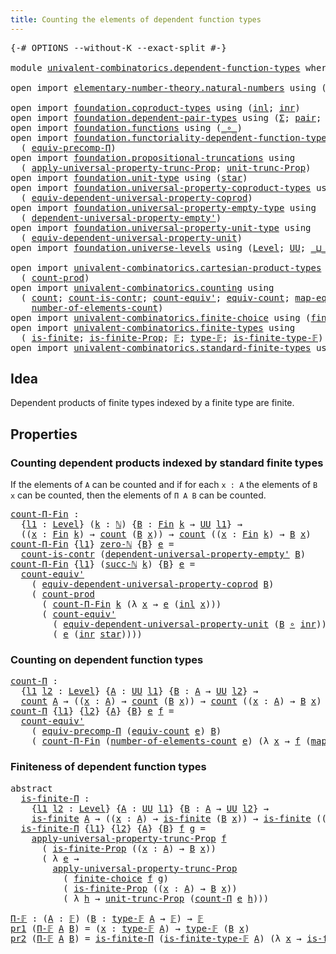 ```yaml
---
title: Counting the elements of dependent function types
---
```


<pre class="Agda"><a id="75" class="Symbol">{-#</a> <a id="79" class="Keyword">OPTIONS</a> <a id="87" class="Pragma">--without-K</a> <a id="99" class="Pragma">--exact-split</a> <a id="113" class="Symbol">#-}</a>

<a id="118" class="Keyword">module</a> <a id="125" href="univalent-combinatorics.dependent-function-types.html" class="Module">univalent-combinatorics.dependent-function-types</a> <a id="174" class="Keyword">where</a>

<a id="181" class="Keyword">open</a> <a id="186" class="Keyword">import</a> <a id="193" href="elementary-number-theory.natural-numbers.html" class="Module">elementary-number-theory.natural-numbers</a> <a id="234" class="Keyword">using</a> <a id="240" class="Symbol">(</a><a id="241" href="elementary-number-theory.natural-numbers.html#1530" class="Datatype">ℕ</a><a id="242" class="Symbol">;</a> <a id="244" href="elementary-number-theory.natural-numbers.html#1551" class="InductiveConstructor">zero-ℕ</a><a id="250" class="Symbol">;</a> <a id="252" href="elementary-number-theory.natural-numbers.html#1564" class="InductiveConstructor">succ-ℕ</a><a id="258" class="Symbol">)</a>

<a id="261" class="Keyword">open</a> <a id="266" class="Keyword">import</a> <a id="273" href="foundation.coproduct-types.html" class="Module">foundation.coproduct-types</a> <a id="300" class="Keyword">using</a> <a id="306" class="Symbol">(</a><a id="307" href="foundation.coproduct-types.html#1250" class="InductiveConstructor">inl</a><a id="310" class="Symbol">;</a> <a id="312" href="foundation.coproduct-types.html#1268" class="InductiveConstructor">inr</a><a id="315" class="Symbol">)</a>
<a id="317" class="Keyword">open</a> <a id="322" class="Keyword">import</a> <a id="329" href="foundation.dependent-pair-types.html" class="Module">foundation.dependent-pair-types</a> <a id="361" class="Keyword">using</a> <a id="367" class="Symbol">(</a><a id="368" href="foundation-core.dependent-pair-types.html#515" class="Record">Σ</a><a id="369" class="Symbol">;</a> <a id="371" href="foundation-core.dependent-pair-types.html#588" class="InductiveConstructor">pair</a><a id="375" class="Symbol">;</a> <a id="377" href="foundation-core.dependent-pair-types.html#605" class="Field">pr1</a><a id="380" class="Symbol">;</a> <a id="382" href="foundation-core.dependent-pair-types.html#617" class="Field">pr2</a><a id="385" class="Symbol">)</a>
<a id="387" class="Keyword">open</a> <a id="392" class="Keyword">import</a> <a id="399" href="foundation.functions.html" class="Module">foundation.functions</a> <a id="420" class="Keyword">using</a> <a id="426" class="Symbol">(</a><a id="427" href="foundation-core.functions.html#420" class="Function Operator">_∘_</a><a id="430" class="Symbol">)</a>
<a id="432" class="Keyword">open</a> <a id="437" class="Keyword">import</a> <a id="444" href="foundation.functoriality-dependent-function-types.html" class="Module">foundation.functoriality-dependent-function-types</a> <a id="494" class="Keyword">using</a>
  <a id="502" class="Symbol">(</a> <a id="504" href="foundation-core.functoriality-dependent-function-types.html#3827" class="Function">equiv-precomp-Π</a><a id="519" class="Symbol">)</a>
<a id="521" class="Keyword">open</a> <a id="526" class="Keyword">import</a> <a id="533" href="foundation.propositional-truncations.html" class="Module">foundation.propositional-truncations</a> <a id="570" class="Keyword">using</a>
  <a id="578" class="Symbol">(</a> <a id="580" href="foundation.propositional-truncations.html#5611" class="Function">apply-universal-property-trunc-Prop</a><a id="615" class="Symbol">;</a> <a id="617" href="foundation.propositional-truncations.html#2132" class="Function">unit-trunc-Prop</a><a id="632" class="Symbol">)</a>
<a id="634" class="Keyword">open</a> <a id="639" class="Keyword">import</a> <a id="646" href="foundation.unit-type.html" class="Module">foundation.unit-type</a> <a id="667" class="Keyword">using</a> <a id="673" class="Symbol">(</a><a id="674" href="foundation.unit-type.html#1108" class="InductiveConstructor">star</a><a id="678" class="Symbol">)</a>
<a id="680" class="Keyword">open</a> <a id="685" class="Keyword">import</a> <a id="692" href="foundation.universal-property-coproduct-types.html" class="Module">foundation.universal-property-coproduct-types</a> <a id="738" class="Keyword">using</a>
  <a id="746" class="Symbol">(</a> <a id="748" href="foundation.universal-property-coproduct-types.html#1627" class="Function">equiv-dependent-universal-property-coprod</a><a id="789" class="Symbol">)</a>
<a id="791" class="Keyword">open</a> <a id="796" class="Keyword">import</a> <a id="803" href="foundation.universal-property-empty-type.html" class="Module">foundation.universal-property-empty-type</a> <a id="844" class="Keyword">using</a>
  <a id="852" class="Symbol">(</a> <a id="854" href="foundation.universal-property-empty-type.html#2274" class="Function">dependent-universal-property-empty&#39;</a><a id="889" class="Symbol">)</a>
<a id="891" class="Keyword">open</a> <a id="896" class="Keyword">import</a> <a id="903" href="foundation.universal-property-unit-type.html" class="Module">foundation.universal-property-unit-type</a> <a id="943" class="Keyword">using</a>
  <a id="951" class="Symbol">(</a> <a id="953" href="foundation.universal-property-unit-type.html#1684" class="Function">equiv-dependent-universal-property-unit</a><a id="992" class="Symbol">)</a>
<a id="994" class="Keyword">open</a> <a id="999" class="Keyword">import</a> <a id="1006" href="foundation.universe-levels.html" class="Module">foundation.universe-levels</a> <a id="1033" class="Keyword">using</a> <a id="1039" class="Symbol">(</a><a id="1040" href="Agda.Primitive.html#597" class="Postulate">Level</a><a id="1045" class="Symbol">;</a> <a id="1047" href="foundation-core.universe-levels.html#235" class="Primitive">UU</a><a id="1049" class="Symbol">;</a> <a id="1051" href="Agda.Primitive.html#810" class="Primitive Operator">_⊔_</a><a id="1054" class="Symbol">)</a>

<a id="1057" class="Keyword">open</a> <a id="1062" class="Keyword">import</a> <a id="1069" href="univalent-combinatorics.cartesian-product-types.html" class="Module">univalent-combinatorics.cartesian-product-types</a> <a id="1117" class="Keyword">using</a>
  <a id="1125" class="Symbol">(</a> <a id="1127" href="univalent-combinatorics.cartesian-product-types.html#3156" class="Function">count-prod</a><a id="1137" class="Symbol">)</a>
<a id="1139" class="Keyword">open</a> <a id="1144" class="Keyword">import</a> <a id="1151" href="univalent-combinatorics.counting.html" class="Module">univalent-combinatorics.counting</a> <a id="1184" class="Keyword">using</a>
  <a id="1192" class="Symbol">(</a> <a id="1194" href="univalent-combinatorics.counting.html#1901" class="Function">count</a><a id="1199" class="Symbol">;</a> <a id="1201" href="univalent-combinatorics.counting.html#5027" class="Function">count-is-contr</a><a id="1215" class="Symbol">;</a> <a id="1217" href="univalent-combinatorics.counting.html#3709" class="Function">count-equiv&#39;</a><a id="1229" class="Symbol">;</a> <a id="1231" href="univalent-combinatorics.counting.html#2098" class="Function">equiv-count</a><a id="1242" class="Symbol">;</a> <a id="1244" href="univalent-combinatorics.counting.html#2172" class="Function">map-equiv-count</a><a id="1259" class="Symbol">;</a>
    <a id="1265" href="univalent-combinatorics.counting.html#2029" class="Function">number-of-elements-count</a><a id="1289" class="Symbol">)</a>
<a id="1291" class="Keyword">open</a> <a id="1296" class="Keyword">import</a> <a id="1303" href="univalent-combinatorics.finite-choice.html" class="Module">univalent-combinatorics.finite-choice</a> <a id="1341" class="Keyword">using</a> <a id="1347" class="Symbol">(</a><a id="1348" href="univalent-combinatorics.finite-choice.html#3857" class="Function">finite-choice</a><a id="1361" class="Symbol">)</a>
<a id="1363" class="Keyword">open</a> <a id="1368" class="Keyword">import</a> <a id="1375" href="univalent-combinatorics.finite-types.html" class="Module">univalent-combinatorics.finite-types</a> <a id="1412" class="Keyword">using</a>
  <a id="1420" class="Symbol">(</a> <a id="1422" href="univalent-combinatorics.finite-types.html#4138" class="Function">is-finite</a><a id="1431" class="Symbol">;</a> <a id="1433" href="univalent-combinatorics.finite-types.html#4047" class="Function">is-finite-Prop</a><a id="1447" class="Symbol">;</a> <a id="1449" href="univalent-combinatorics.finite-types.html#4877" class="Function">𝔽</a><a id="1450" class="Symbol">;</a> <a id="1452" href="univalent-combinatorics.finite-types.html#4916" class="Function">type-𝔽</a><a id="1458" class="Symbol">;</a> <a id="1460" href="univalent-combinatorics.finite-types.html#4961" class="Function">is-finite-type-𝔽</a><a id="1476" class="Symbol">)</a>
<a id="1478" class="Keyword">open</a> <a id="1483" class="Keyword">import</a> <a id="1490" href="univalent-combinatorics.standard-finite-types.html" class="Module">univalent-combinatorics.standard-finite-types</a> <a id="1536" class="Keyword">using</a> <a id="1542" class="Symbol">(</a><a id="1543" href="univalent-combinatorics.standard-finite-types.html#2393" class="Function">Fin</a><a id="1546" class="Symbol">)</a>
</pre>
## Idea

Dependent products of finite types indexed by a finite type are finite.

## Properties

### Counting dependent products indexed by standard finite types

If the elements of `A` can be counted and if for each `x : A` the elements of `B x` can be counted, then the elements of `Π A B` can be counted.

<pre class="Agda"><a id="count-Π-Fin"></a><a id="1870" href="univalent-combinatorics.dependent-function-types.html#1870" class="Function">count-Π-Fin</a> <a id="1882" class="Symbol">:</a>
  <a id="1886" class="Symbol">{</a><a id="1887" href="univalent-combinatorics.dependent-function-types.html#1887" class="Bound">l1</a> <a id="1890" class="Symbol">:</a> <a id="1892" href="Agda.Primitive.html#597" class="Postulate">Level</a><a id="1897" class="Symbol">}</a> <a id="1899" class="Symbol">(</a><a id="1900" href="univalent-combinatorics.dependent-function-types.html#1900" class="Bound">k</a> <a id="1902" class="Symbol">:</a> <a id="1904" href="elementary-number-theory.natural-numbers.html#1530" class="Datatype">ℕ</a><a id="1905" class="Symbol">)</a> <a id="1907" class="Symbol">{</a><a id="1908" href="univalent-combinatorics.dependent-function-types.html#1908" class="Bound">B</a> <a id="1910" class="Symbol">:</a> <a id="1912" href="univalent-combinatorics.standard-finite-types.html#2393" class="Function">Fin</a> <a id="1916" href="univalent-combinatorics.dependent-function-types.html#1900" class="Bound">k</a> <a id="1918" class="Symbol">→</a> <a id="1920" href="foundation-core.universe-levels.html#235" class="Primitive">UU</a> <a id="1923" href="univalent-combinatorics.dependent-function-types.html#1887" class="Bound">l1</a><a id="1925" class="Symbol">}</a> <a id="1927" class="Symbol">→</a>
  <a id="1931" class="Symbol">((</a><a id="1933" href="univalent-combinatorics.dependent-function-types.html#1933" class="Bound">x</a> <a id="1935" class="Symbol">:</a> <a id="1937" href="univalent-combinatorics.standard-finite-types.html#2393" class="Function">Fin</a> <a id="1941" href="univalent-combinatorics.dependent-function-types.html#1900" class="Bound">k</a><a id="1942" class="Symbol">)</a> <a id="1944" class="Symbol">→</a> <a id="1946" href="univalent-combinatorics.counting.html#1901" class="Function">count</a> <a id="1952" class="Symbol">(</a><a id="1953" href="univalent-combinatorics.dependent-function-types.html#1908" class="Bound">B</a> <a id="1955" href="univalent-combinatorics.dependent-function-types.html#1933" class="Bound">x</a><a id="1956" class="Symbol">))</a> <a id="1959" class="Symbol">→</a> <a id="1961" href="univalent-combinatorics.counting.html#1901" class="Function">count</a> <a id="1967" class="Symbol">((</a><a id="1969" href="univalent-combinatorics.dependent-function-types.html#1969" class="Bound">x</a> <a id="1971" class="Symbol">:</a> <a id="1973" href="univalent-combinatorics.standard-finite-types.html#2393" class="Function">Fin</a> <a id="1977" href="univalent-combinatorics.dependent-function-types.html#1900" class="Bound">k</a><a id="1978" class="Symbol">)</a> <a id="1980" class="Symbol">→</a> <a id="1982" href="univalent-combinatorics.dependent-function-types.html#1908" class="Bound">B</a> <a id="1984" href="univalent-combinatorics.dependent-function-types.html#1969" class="Bound">x</a><a id="1985" class="Symbol">)</a>
<a id="1987" href="univalent-combinatorics.dependent-function-types.html#1870" class="Function">count-Π-Fin</a> <a id="1999" class="Symbol">{</a><a id="2000" href="univalent-combinatorics.dependent-function-types.html#2000" class="Bound">l1</a><a id="2002" class="Symbol">}</a> <a id="2004" href="elementary-number-theory.natural-numbers.html#1551" class="InductiveConstructor">zero-ℕ</a> <a id="2011" class="Symbol">{</a><a id="2012" href="univalent-combinatorics.dependent-function-types.html#2012" class="Bound">B</a><a id="2013" class="Symbol">}</a> <a id="2015" href="univalent-combinatorics.dependent-function-types.html#2015" class="Bound">e</a> <a id="2017" class="Symbol">=</a>
  <a id="2021" href="univalent-combinatorics.counting.html#5027" class="Function">count-is-contr</a> <a id="2036" class="Symbol">(</a><a id="2037" href="foundation.universal-property-empty-type.html#2274" class="Function">dependent-universal-property-empty&#39;</a> <a id="2073" href="univalent-combinatorics.dependent-function-types.html#2012" class="Bound">B</a><a id="2074" class="Symbol">)</a>
<a id="2076" href="univalent-combinatorics.dependent-function-types.html#1870" class="Function">count-Π-Fin</a> <a id="2088" class="Symbol">{</a><a id="2089" href="univalent-combinatorics.dependent-function-types.html#2089" class="Bound">l1</a><a id="2091" class="Symbol">}</a> <a id="2093" class="Symbol">(</a><a id="2094" href="elementary-number-theory.natural-numbers.html#1564" class="InductiveConstructor">succ-ℕ</a> <a id="2101" href="univalent-combinatorics.dependent-function-types.html#2101" class="Bound">k</a><a id="2102" class="Symbol">)</a> <a id="2104" class="Symbol">{</a><a id="2105" href="univalent-combinatorics.dependent-function-types.html#2105" class="Bound">B</a><a id="2106" class="Symbol">}</a> <a id="2108" href="univalent-combinatorics.dependent-function-types.html#2108" class="Bound">e</a> <a id="2110" class="Symbol">=</a>
  <a id="2114" href="univalent-combinatorics.counting.html#3709" class="Function">count-equiv&#39;</a>
    <a id="2131" class="Symbol">(</a> <a id="2133" href="foundation.universal-property-coproduct-types.html#1627" class="Function">equiv-dependent-universal-property-coprod</a> <a id="2175" href="univalent-combinatorics.dependent-function-types.html#2105" class="Bound">B</a><a id="2176" class="Symbol">)</a>
    <a id="2182" class="Symbol">(</a> <a id="2184" href="univalent-combinatorics.cartesian-product-types.html#3156" class="Function">count-prod</a>
      <a id="2201" class="Symbol">(</a> <a id="2203" href="univalent-combinatorics.dependent-function-types.html#1870" class="Function">count-Π-Fin</a> <a id="2215" href="univalent-combinatorics.dependent-function-types.html#2101" class="Bound">k</a> <a id="2217" class="Symbol">(λ</a> <a id="2220" href="univalent-combinatorics.dependent-function-types.html#2220" class="Bound">x</a> <a id="2222" class="Symbol">→</a> <a id="2224" href="univalent-combinatorics.dependent-function-types.html#2108" class="Bound">e</a> <a id="2226" class="Symbol">(</a><a id="2227" href="foundation.coproduct-types.html#1250" class="InductiveConstructor">inl</a> <a id="2231" href="univalent-combinatorics.dependent-function-types.html#2220" class="Bound">x</a><a id="2232" class="Symbol">)))</a>
      <a id="2242" class="Symbol">(</a> <a id="2244" href="univalent-combinatorics.counting.html#3709" class="Function">count-equiv&#39;</a>
        <a id="2265" class="Symbol">(</a> <a id="2267" href="foundation.universal-property-unit-type.html#1684" class="Function">equiv-dependent-universal-property-unit</a> <a id="2307" class="Symbol">(</a><a id="2308" href="univalent-combinatorics.dependent-function-types.html#2105" class="Bound">B</a> <a id="2310" href="foundation-core.functions.html#420" class="Function Operator">∘</a> <a id="2312" href="foundation.coproduct-types.html#1268" class="InductiveConstructor">inr</a><a id="2315" class="Symbol">))</a>
        <a id="2326" class="Symbol">(</a> <a id="2328" href="univalent-combinatorics.dependent-function-types.html#2108" class="Bound">e</a> <a id="2330" class="Symbol">(</a><a id="2331" href="foundation.coproduct-types.html#1268" class="InductiveConstructor">inr</a> <a id="2335" href="foundation.unit-type.html#1108" class="InductiveConstructor">star</a><a id="2339" class="Symbol">))))</a>
</pre>
### Counting on dependent function types

<pre class="Agda"><a id="count-Π"></a><a id="2399" href="univalent-combinatorics.dependent-function-types.html#2399" class="Function">count-Π</a> <a id="2407" class="Symbol">:</a>
  <a id="2411" class="Symbol">{</a><a id="2412" href="univalent-combinatorics.dependent-function-types.html#2412" class="Bound">l1</a> <a id="2415" href="univalent-combinatorics.dependent-function-types.html#2415" class="Bound">l2</a> <a id="2418" class="Symbol">:</a> <a id="2420" href="Agda.Primitive.html#597" class="Postulate">Level</a><a id="2425" class="Symbol">}</a> <a id="2427" class="Symbol">{</a><a id="2428" href="univalent-combinatorics.dependent-function-types.html#2428" class="Bound">A</a> <a id="2430" class="Symbol">:</a> <a id="2432" href="foundation-core.universe-levels.html#235" class="Primitive">UU</a> <a id="2435" href="univalent-combinatorics.dependent-function-types.html#2412" class="Bound">l1</a><a id="2437" class="Symbol">}</a> <a id="2439" class="Symbol">{</a><a id="2440" href="univalent-combinatorics.dependent-function-types.html#2440" class="Bound">B</a> <a id="2442" class="Symbol">:</a> <a id="2444" href="univalent-combinatorics.dependent-function-types.html#2428" class="Bound">A</a> <a id="2446" class="Symbol">→</a> <a id="2448" href="foundation-core.universe-levels.html#235" class="Primitive">UU</a> <a id="2451" href="univalent-combinatorics.dependent-function-types.html#2415" class="Bound">l2</a><a id="2453" class="Symbol">}</a> <a id="2455" class="Symbol">→</a>
  <a id="2459" href="univalent-combinatorics.counting.html#1901" class="Function">count</a> <a id="2465" href="univalent-combinatorics.dependent-function-types.html#2428" class="Bound">A</a> <a id="2467" class="Symbol">→</a> <a id="2469" class="Symbol">((</a><a id="2471" href="univalent-combinatorics.dependent-function-types.html#2471" class="Bound">x</a> <a id="2473" class="Symbol">:</a> <a id="2475" href="univalent-combinatorics.dependent-function-types.html#2428" class="Bound">A</a><a id="2476" class="Symbol">)</a> <a id="2478" class="Symbol">→</a> <a id="2480" href="univalent-combinatorics.counting.html#1901" class="Function">count</a> <a id="2486" class="Symbol">(</a><a id="2487" href="univalent-combinatorics.dependent-function-types.html#2440" class="Bound">B</a> <a id="2489" href="univalent-combinatorics.dependent-function-types.html#2471" class="Bound">x</a><a id="2490" class="Symbol">))</a> <a id="2493" class="Symbol">→</a> <a id="2495" href="univalent-combinatorics.counting.html#1901" class="Function">count</a> <a id="2501" class="Symbol">((</a><a id="2503" href="univalent-combinatorics.dependent-function-types.html#2503" class="Bound">x</a> <a id="2505" class="Symbol">:</a> <a id="2507" href="univalent-combinatorics.dependent-function-types.html#2428" class="Bound">A</a><a id="2508" class="Symbol">)</a> <a id="2510" class="Symbol">→</a> <a id="2512" href="univalent-combinatorics.dependent-function-types.html#2440" class="Bound">B</a> <a id="2514" href="univalent-combinatorics.dependent-function-types.html#2503" class="Bound">x</a><a id="2515" class="Symbol">)</a>
<a id="2517" href="univalent-combinatorics.dependent-function-types.html#2399" class="Function">count-Π</a> <a id="2525" class="Symbol">{</a><a id="2526" href="univalent-combinatorics.dependent-function-types.html#2526" class="Bound">l1</a><a id="2528" class="Symbol">}</a> <a id="2530" class="Symbol">{</a><a id="2531" href="univalent-combinatorics.dependent-function-types.html#2531" class="Bound">l2</a><a id="2533" class="Symbol">}</a> <a id="2535" class="Symbol">{</a><a id="2536" href="univalent-combinatorics.dependent-function-types.html#2536" class="Bound">A</a><a id="2537" class="Symbol">}</a> <a id="2539" class="Symbol">{</a><a id="2540" href="univalent-combinatorics.dependent-function-types.html#2540" class="Bound">B</a><a id="2541" class="Symbol">}</a> <a id="2543" href="univalent-combinatorics.dependent-function-types.html#2543" class="Bound">e</a> <a id="2545" href="univalent-combinatorics.dependent-function-types.html#2545" class="Bound">f</a> <a id="2547" class="Symbol">=</a>
  <a id="2551" href="univalent-combinatorics.counting.html#3709" class="Function">count-equiv&#39;</a>
    <a id="2568" class="Symbol">(</a> <a id="2570" href="foundation-core.functoriality-dependent-function-types.html#3827" class="Function">equiv-precomp-Π</a> <a id="2586" class="Symbol">(</a><a id="2587" href="univalent-combinatorics.counting.html#2098" class="Function">equiv-count</a> <a id="2599" href="univalent-combinatorics.dependent-function-types.html#2543" class="Bound">e</a><a id="2600" class="Symbol">)</a> <a id="2602" href="univalent-combinatorics.dependent-function-types.html#2540" class="Bound">B</a><a id="2603" class="Symbol">)</a>
    <a id="2609" class="Symbol">(</a> <a id="2611" href="univalent-combinatorics.dependent-function-types.html#1870" class="Function">count-Π-Fin</a> <a id="2623" class="Symbol">(</a><a id="2624" href="univalent-combinatorics.counting.html#2029" class="Function">number-of-elements-count</a> <a id="2649" href="univalent-combinatorics.dependent-function-types.html#2543" class="Bound">e</a><a id="2650" class="Symbol">)</a> <a id="2652" class="Symbol">(λ</a> <a id="2655" href="univalent-combinatorics.dependent-function-types.html#2655" class="Bound">x</a> <a id="2657" class="Symbol">→</a> <a id="2659" href="univalent-combinatorics.dependent-function-types.html#2545" class="Bound">f</a> <a id="2661" class="Symbol">(</a><a id="2662" href="univalent-combinatorics.counting.html#2172" class="Function">map-equiv-count</a> <a id="2678" href="univalent-combinatorics.dependent-function-types.html#2543" class="Bound">e</a> <a id="2680" href="univalent-combinatorics.dependent-function-types.html#2655" class="Bound">x</a><a id="2681" class="Symbol">)))</a>
</pre>
### Finiteness of dependent function types

<pre class="Agda"><a id="2742" class="Keyword">abstract</a>
  <a id="is-finite-Π"></a><a id="2753" href="univalent-combinatorics.dependent-function-types.html#2753" class="Function">is-finite-Π</a> <a id="2765" class="Symbol">:</a>
    <a id="2771" class="Symbol">{</a><a id="2772" href="univalent-combinatorics.dependent-function-types.html#2772" class="Bound">l1</a> <a id="2775" href="univalent-combinatorics.dependent-function-types.html#2775" class="Bound">l2</a> <a id="2778" class="Symbol">:</a> <a id="2780" href="Agda.Primitive.html#597" class="Postulate">Level</a><a id="2785" class="Symbol">}</a> <a id="2787" class="Symbol">{</a><a id="2788" href="univalent-combinatorics.dependent-function-types.html#2788" class="Bound">A</a> <a id="2790" class="Symbol">:</a> <a id="2792" href="foundation-core.universe-levels.html#235" class="Primitive">UU</a> <a id="2795" href="univalent-combinatorics.dependent-function-types.html#2772" class="Bound">l1</a><a id="2797" class="Symbol">}</a> <a id="2799" class="Symbol">{</a><a id="2800" href="univalent-combinatorics.dependent-function-types.html#2800" class="Bound">B</a> <a id="2802" class="Symbol">:</a> <a id="2804" href="univalent-combinatorics.dependent-function-types.html#2788" class="Bound">A</a> <a id="2806" class="Symbol">→</a> <a id="2808" href="foundation-core.universe-levels.html#235" class="Primitive">UU</a> <a id="2811" href="univalent-combinatorics.dependent-function-types.html#2775" class="Bound">l2</a><a id="2813" class="Symbol">}</a> <a id="2815" class="Symbol">→</a>
    <a id="2821" href="univalent-combinatorics.finite-types.html#4138" class="Function">is-finite</a> <a id="2831" href="univalent-combinatorics.dependent-function-types.html#2788" class="Bound">A</a> <a id="2833" class="Symbol">→</a> <a id="2835" class="Symbol">((</a><a id="2837" href="univalent-combinatorics.dependent-function-types.html#2837" class="Bound">x</a> <a id="2839" class="Symbol">:</a> <a id="2841" href="univalent-combinatorics.dependent-function-types.html#2788" class="Bound">A</a><a id="2842" class="Symbol">)</a> <a id="2844" class="Symbol">→</a> <a id="2846" href="univalent-combinatorics.finite-types.html#4138" class="Function">is-finite</a> <a id="2856" class="Symbol">(</a><a id="2857" href="univalent-combinatorics.dependent-function-types.html#2800" class="Bound">B</a> <a id="2859" href="univalent-combinatorics.dependent-function-types.html#2837" class="Bound">x</a><a id="2860" class="Symbol">))</a> <a id="2863" class="Symbol">→</a> <a id="2865" href="univalent-combinatorics.finite-types.html#4138" class="Function">is-finite</a> <a id="2875" class="Symbol">((</a><a id="2877" href="univalent-combinatorics.dependent-function-types.html#2877" class="Bound">x</a> <a id="2879" class="Symbol">:</a> <a id="2881" href="univalent-combinatorics.dependent-function-types.html#2788" class="Bound">A</a><a id="2882" class="Symbol">)</a> <a id="2884" class="Symbol">→</a> <a id="2886" href="univalent-combinatorics.dependent-function-types.html#2800" class="Bound">B</a> <a id="2888" href="univalent-combinatorics.dependent-function-types.html#2877" class="Bound">x</a><a id="2889" class="Symbol">)</a>
  <a id="2893" href="univalent-combinatorics.dependent-function-types.html#2753" class="Function">is-finite-Π</a> <a id="2905" class="Symbol">{</a><a id="2906" href="univalent-combinatorics.dependent-function-types.html#2906" class="Bound">l1</a><a id="2908" class="Symbol">}</a> <a id="2910" class="Symbol">{</a><a id="2911" href="univalent-combinatorics.dependent-function-types.html#2911" class="Bound">l2</a><a id="2913" class="Symbol">}</a> <a id="2915" class="Symbol">{</a><a id="2916" href="univalent-combinatorics.dependent-function-types.html#2916" class="Bound">A</a><a id="2917" class="Symbol">}</a> <a id="2919" class="Symbol">{</a><a id="2920" href="univalent-combinatorics.dependent-function-types.html#2920" class="Bound">B</a><a id="2921" class="Symbol">}</a> <a id="2923" href="univalent-combinatorics.dependent-function-types.html#2923" class="Bound">f</a> <a id="2925" href="univalent-combinatorics.dependent-function-types.html#2925" class="Bound">g</a> <a id="2927" class="Symbol">=</a>
    <a id="2933" href="foundation.propositional-truncations.html#5611" class="Function">apply-universal-property-trunc-Prop</a> <a id="2969" href="univalent-combinatorics.dependent-function-types.html#2923" class="Bound">f</a>
      <a id="2977" class="Symbol">(</a> <a id="2979" href="univalent-combinatorics.finite-types.html#4047" class="Function">is-finite-Prop</a> <a id="2994" class="Symbol">((</a><a id="2996" href="univalent-combinatorics.dependent-function-types.html#2996" class="Bound">x</a> <a id="2998" class="Symbol">:</a> <a id="3000" href="univalent-combinatorics.dependent-function-types.html#2916" class="Bound">A</a><a id="3001" class="Symbol">)</a> <a id="3003" class="Symbol">→</a> <a id="3005" href="univalent-combinatorics.dependent-function-types.html#2920" class="Bound">B</a> <a id="3007" href="univalent-combinatorics.dependent-function-types.html#2996" class="Bound">x</a><a id="3008" class="Symbol">))</a>
      <a id="3017" class="Symbol">(</a> <a id="3019" class="Symbol">λ</a> <a id="3021" href="univalent-combinatorics.dependent-function-types.html#3021" class="Bound">e</a> <a id="3023" class="Symbol">→</a>
        <a id="3033" href="foundation.propositional-truncations.html#5611" class="Function">apply-universal-property-trunc-Prop</a>
          <a id="3079" class="Symbol">(</a> <a id="3081" href="univalent-combinatorics.finite-choice.html#3857" class="Function">finite-choice</a> <a id="3095" href="univalent-combinatorics.dependent-function-types.html#2923" class="Bound">f</a> <a id="3097" href="univalent-combinatorics.dependent-function-types.html#2925" class="Bound">g</a><a id="3098" class="Symbol">)</a>
          <a id="3110" class="Symbol">(</a> <a id="3112" href="univalent-combinatorics.finite-types.html#4047" class="Function">is-finite-Prop</a> <a id="3127" class="Symbol">((</a><a id="3129" href="univalent-combinatorics.dependent-function-types.html#3129" class="Bound">x</a> <a id="3131" class="Symbol">:</a> <a id="3133" href="univalent-combinatorics.dependent-function-types.html#2916" class="Bound">A</a><a id="3134" class="Symbol">)</a> <a id="3136" class="Symbol">→</a> <a id="3138" href="univalent-combinatorics.dependent-function-types.html#2920" class="Bound">B</a> <a id="3140" href="univalent-combinatorics.dependent-function-types.html#3129" class="Bound">x</a><a id="3141" class="Symbol">))</a>
          <a id="3154" class="Symbol">(</a> <a id="3156" class="Symbol">λ</a> <a id="3158" href="univalent-combinatorics.dependent-function-types.html#3158" class="Bound">h</a> <a id="3160" class="Symbol">→</a> <a id="3162" href="foundation.propositional-truncations.html#2132" class="Function">unit-trunc-Prop</a> <a id="3178" class="Symbol">(</a><a id="3179" href="univalent-combinatorics.dependent-function-types.html#2399" class="Function">count-Π</a> <a id="3187" href="univalent-combinatorics.dependent-function-types.html#3021" class="Bound">e</a> <a id="3189" href="univalent-combinatorics.dependent-function-types.html#3158" class="Bound">h</a><a id="3190" class="Symbol">)))</a>

<a id="Π-𝔽"></a><a id="3195" href="univalent-combinatorics.dependent-function-types.html#3195" class="Function">Π-𝔽</a> <a id="3199" class="Symbol">:</a> <a id="3201" class="Symbol">(</a><a id="3202" href="univalent-combinatorics.dependent-function-types.html#3202" class="Bound">A</a> <a id="3204" class="Symbol">:</a> <a id="3206" href="univalent-combinatorics.finite-types.html#4877" class="Function">𝔽</a><a id="3207" class="Symbol">)</a> <a id="3209" class="Symbol">(</a><a id="3210" href="univalent-combinatorics.dependent-function-types.html#3210" class="Bound">B</a> <a id="3212" class="Symbol">:</a> <a id="3214" href="univalent-combinatorics.finite-types.html#4916" class="Function">type-𝔽</a> <a id="3221" href="univalent-combinatorics.dependent-function-types.html#3202" class="Bound">A</a> <a id="3223" class="Symbol">→</a> <a id="3225" href="univalent-combinatorics.finite-types.html#4877" class="Function">𝔽</a><a id="3226" class="Symbol">)</a> <a id="3228" class="Symbol">→</a> <a id="3230" href="univalent-combinatorics.finite-types.html#4877" class="Function">𝔽</a>
<a id="3232" href="foundation-core.dependent-pair-types.html#605" class="Field">pr1</a> <a id="3236" class="Symbol">(</a><a id="3237" href="univalent-combinatorics.dependent-function-types.html#3195" class="Function">Π-𝔽</a> <a id="3241" href="univalent-combinatorics.dependent-function-types.html#3241" class="Bound">A</a> <a id="3243" href="univalent-combinatorics.dependent-function-types.html#3243" class="Bound">B</a><a id="3244" class="Symbol">)</a> <a id="3246" class="Symbol">=</a> <a id="3248" class="Symbol">(</a><a id="3249" href="univalent-combinatorics.dependent-function-types.html#3249" class="Bound">x</a> <a id="3251" class="Symbol">:</a> <a id="3253" href="univalent-combinatorics.finite-types.html#4916" class="Function">type-𝔽</a> <a id="3260" href="univalent-combinatorics.dependent-function-types.html#3241" class="Bound">A</a><a id="3261" class="Symbol">)</a> <a id="3263" class="Symbol">→</a> <a id="3265" href="univalent-combinatorics.finite-types.html#4916" class="Function">type-𝔽</a> <a id="3272" class="Symbol">(</a><a id="3273" href="univalent-combinatorics.dependent-function-types.html#3243" class="Bound">B</a> <a id="3275" href="univalent-combinatorics.dependent-function-types.html#3249" class="Bound">x</a><a id="3276" class="Symbol">)</a>
<a id="3278" href="foundation-core.dependent-pair-types.html#617" class="Field">pr2</a> <a id="3282" class="Symbol">(</a><a id="3283" href="univalent-combinatorics.dependent-function-types.html#3195" class="Function">Π-𝔽</a> <a id="3287" href="univalent-combinatorics.dependent-function-types.html#3287" class="Bound">A</a> <a id="3289" href="univalent-combinatorics.dependent-function-types.html#3289" class="Bound">B</a><a id="3290" class="Symbol">)</a> <a id="3292" class="Symbol">=</a> <a id="3294" href="univalent-combinatorics.dependent-function-types.html#2753" class="Function">is-finite-Π</a> <a id="3306" class="Symbol">(</a><a id="3307" href="univalent-combinatorics.finite-types.html#4961" class="Function">is-finite-type-𝔽</a> <a id="3324" href="univalent-combinatorics.dependent-function-types.html#3287" class="Bound">A</a><a id="3325" class="Symbol">)</a> <a id="3327" class="Symbol">(λ</a> <a id="3330" href="univalent-combinatorics.dependent-function-types.html#3330" class="Bound">x</a> <a id="3332" class="Symbol">→</a> <a id="3334" href="univalent-combinatorics.finite-types.html#4961" class="Function">is-finite-type-𝔽</a> <a id="3351" class="Symbol">(</a><a id="3352" href="univalent-combinatorics.dependent-function-types.html#3289" class="Bound">B</a> <a id="3354" href="univalent-combinatorics.dependent-function-types.html#3330" class="Bound">x</a><a id="3355" class="Symbol">))</a>
</pre>
